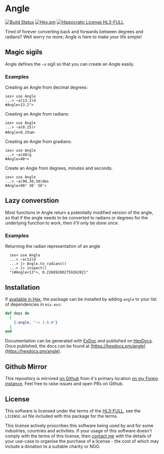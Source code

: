 # Angle

[![Build Status](https://drone.harton.dev/api/badges/james/angle/status.svg)](https://drone.harton.dev/james/angle)
[![Hex.pm](https://img.shields.io/hexpm/v/angle.svg)](https://hex.pm/packages/angle)
[![Hippocratic License HL3-FULL](https://img.shields.io/static/v1?label=Hippocratic%20License&message=HL3-FULL&labelColor=5e2751&color=bc8c3d)](https://firstdonoharm.dev/version/3/0/full.html)

Tired of forever converting back and forwards between degrees and radians?
Well worry no more; Angle is here to make your life simple!

## Magic sigils

Angle defines the `~a` sigil so that you can create an Angle easily.

### Examples

Creating an Angle from decimal degrees:

    iex> use Angle
    ...> ~a(13.2)d
    #Angle<13.2°>

Creating an Angle from radians:

    iex> use Angle
    ...> ~a(0.25)r
    #Angle<0.25㎭>

Creating an Angle from gradians:

    iex> use Angle
    ...> ~a(40)g
    #Angle<40ᵍ>

Create an Angle from degrees, minutes and seconds:

    iex> use Angle
    ...> ~a(90,30,50)dms
    #Angle<90° 30′ 50″>

## Lazy converstion

Most functions in Angle return a potentially modified version of the angle,
so that if the angle needs to be converted to radians or degrees for the
underlying function to work, then it'll only be done once.

### Examples

Returning the radian representation of an angle

      iex> use Angle
      ...> ~a(13)d
      ...> |> Angle.to_radians()
      ...> |> inspect()
      "{#Angle<13°>, 0.22689280275926282}"

## Installation

If [available in Hex](https://hex.pm/docs/publish), the package can be installed
by adding `angle` to your list of dependencies in `mix.exs`:

```elixir
def deps do
  [
    {:angle, "~> 1.0.0"}
  ]
end
```

Documentation can be generated with [ExDoc](https://github.com/elixir-lang/ex_doc)
and published on [HexDocs](https://hexdocs.pm). Once published, the docs can
be found at [https://hexdocs.pm/angle](https://hexdocs.pm/angle).

## Github Mirror

This repository is mirrored [on Github](https://github.com/jimsynz/angle)
from it's primary location [on my Forejo instance](https://harton.dev/james/angle).
Feel free to raise issues and open PRs on Github.

## License

This software is licensed under the terms of the
[HL3-FULL](https://firstdonoharm.dev), see the `LICENSE.md` file included with
this package for the terms.

This license actively proscribes this software being used by and for some
industries, countries and activities. If your usage of this software doesn't
comply with the terms of this license, then [contact me](mailto:james@harton.nz)
with the details of your use-case to organise the purchase of a license - the
cost of which may include a donation to a suitable charity or NGO.
